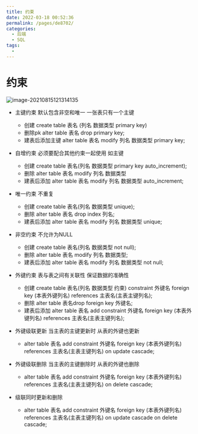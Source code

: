 ```yaml
---
title: 约束
date: 2022-03-18 00:52:36
permalink: /pages/de8702/
categories:
  - 后端
  - SQL
tags:
  - 
---
```

# 约束

![image-20210815121314135](https://gitee.com/Iekrwh/md-images/raw/master/images/image-20210815121314135.png)

- 主键约束 默认包含非空和唯一  一张表只有一个主键
  - 创建  create table 表名 (列名 数据类型 primary key)
  - 删除pk alter table 表名 drop primary key;
  - 建表后添加主键   alter table 表名 modify 列名 数据类型 primary key;
- 自增约束   必须要配合其他约束一起使用 如主键
  - 创建 create table 表名(列名 数据类型 primary key auto_increment);
  - 删除 alter table 表名 modify 列名 数据类型
  - 建表后添加 alter table 表名 modify 列名 数据类型 auto_increment;
- 唯一约束  不重复
  - 创建 create table 表名(列名 数据类型 unique);
  - 删除 alter table 表名 drop index 列名;
  - 建表后添加 alter table 表名 modify 列名 数据类型 unique;

- 非空约束  不允许为NULL
  - 创建 create table 表名(列名 数据类型 not null);
  - 删除 alter table 表名 modify 列名 数据类型;
  - 建表后添加 alter table 表名 modify 列名 数据类型 not null;
- 外键约束 表与表之间有关联性  保证数据的准确性
  - 创建 create table 表名(列名 数据类型 约束) constraint 外键名 foreign key (本表外键列名) references 主表名(主表主键列名);
  - 删除 alter table 表名drop foreign key 外键名;
  - 建表后添加 alter table 表名 add constraint 外键名 foreign key (本表外键列名) references 主表名(主表主键列名);
- 外键级联更新 当主表的主键更新时 从表的外键也更新
  - alter table 表名 add constraint 外键名 foreign key (本表外键列名) references 主表名(主表主键列名) on update cascade;
- 外键级联删除 当主表的主键删除时 从表的外键也删除
  - alter table 表名 add constraint 外键名 foreign key (本表外键列名) references 主表名(主表主键列名) on delete cascade;
- 级联同时更新和删除
  - alter table 表名 add constraint 外键名 foreign key (本表外键列名) references 主表名(主表主键列名) on update cascade on delete cascade;



